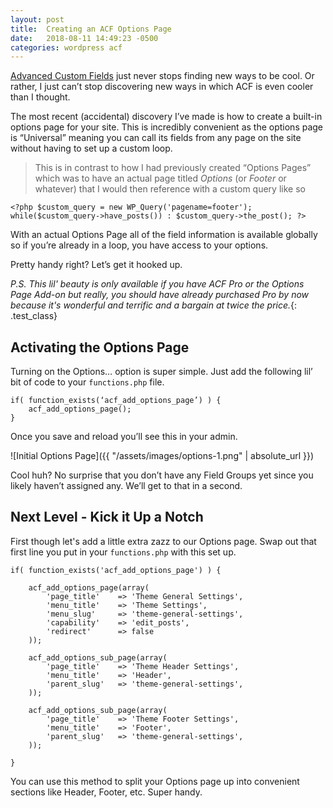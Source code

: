 ```yaml
---
layout: post
title:  Creating an ACF Options Page
date:   2018-08-11 14:49:23 -0500
categories: wordpress acf
---
```

[Advanced Custom Fields](http://advancedcustomfields.com) just never stops finding new ways to be cool. Or rather, I just can’t stop discovering new ways in which ACF is even cooler than I thought.

The most recent (accidental) discovery I’ve made is how to create a built-in options page for your site. This is incredibly convenient as the options page is “Universal” meaning you can call its fields from any page on the site without having to set up a custom loop.

> This is in contrast to how I had previously created “Options Pages” which was to have an actual page titled _Options_ (or _Footer_ or whatever) that I would then reference with a custom query like so  
```
<?php $custom_query = new WP_Query('pagename=footer');
while($custom_query->have_posts()) : $custom_query->the_post(); ?>
```

With an actual Options Page all of the field information is available globally so if you’re already in a loop, you have access to your options.

Pretty handy right? Let’s get it hooked up.


_P.S. This lil' beauty is only available if you have ACF Pro or the Options Page Add-on but really, you should have already purchased Pro by now because it's wonderful and terrific and a bargain at twice the price._{: .test_class}



## Activating the Options Page
Turning on the Options… option is super simple. Just add the following lil’ bit of code to your `functions.php` file.
```
if( function_exists(‘acf_add_options_page’) ) {
	acf_add_options_page();
}
```

Once you save and reload you’ll see this in your admin.

![Initial Options Page]({{ "/assets/images/options-1.png" | absolute_url }})

Cool huh? No surprise that you don’t have any Field Groups yet since you likely haven’t assigned any. We’ll get to that in a second.



## Next Level - Kick it Up a Notch

First though let's add a little extra zazz to our Options page. Swap out that first line you put in your `functions.php` with this set up.

```
if( function_exists('acf_add_options_page') ) {

	acf_add_options_page(array(
		'page_title' 	=> 'Theme General Settings',
		'menu_title'	=> 'Theme Settings',
		'menu_slug' 	=> 'theme-general-settings',
		'capability'	=> 'edit_posts',
		'redirect'		=> false
	));

	acf_add_options_sub_page(array(
		'page_title' 	=> 'Theme Header Settings',
		'menu_title'	=> 'Header',
		'parent_slug'	=> 'theme-general-settings',
	));

	acf_add_options_sub_page(array(
		'page_title' 	=> 'Theme Footer Settings',
		'menu_title'	=> 'Footer',
		'parent_slug'	=> 'theme-general-settings',
	));

}
```

You can use this method to split your Options page up into convenient sections like Header, Footer, etc. Super handy.
